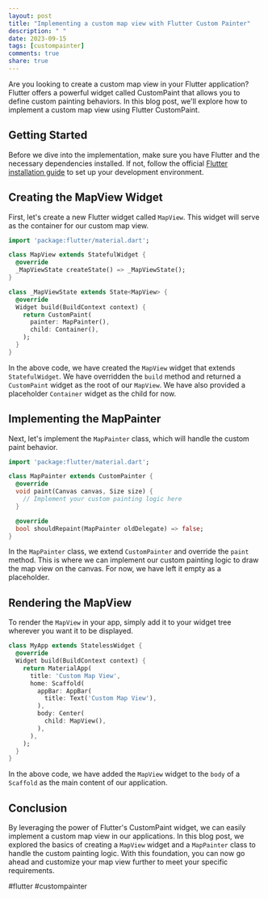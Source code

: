 ```yaml
---
layout: post
title: "Implementing a custom map view with Flutter Custom Painter"
description: " "
date: 2023-09-15
tags: [custompainter]
comments: true
share: true
---
```


Are you looking to create a custom map view in your Flutter application? Flutter offers a powerful widget called CustomPaint that allows you to define custom painting behaviors. In this blog post, we'll explore how to implement a custom map view using Flutter CustomPaint.

## Getting Started

Before we dive into the implementation, make sure you have Flutter and the necessary dependencies installed. If not, follow the official [Flutter installation guide](https://flutter.dev/docs/get-started/install) to set up your development environment.

## Creating the MapView Widget

First, let's create a new Flutter widget called `MapView`. This widget will serve as the container for our custom map view.

```dart
import 'package:flutter/material.dart';

class MapView extends StatefulWidget {
  @override
  _MapViewState createState() => _MapViewState();
}

class _MapViewState extends State<MapView> {
  @override
  Widget build(BuildContext context) {
    return CustomPaint(
      painter: MapPainter(),
      child: Container(),
    );
  }
}
```

In the above code, we have created the `MapView` widget that extends `StatefulWidget`. We have overridden the `build` method and returned a `CustomPaint` widget as the root of our `MapView`. We have also provided a placeholder `Container` widget as the child for now.

## Implementing the MapPainter

Next, let's implement the `MapPainter` class, which will handle the custom paint behavior.

```dart
import 'package:flutter/material.dart';

class MapPainter extends CustomPainter {
  @override
  void paint(Canvas canvas, Size size) {
    // Implement your custom painting logic here
  }

  @override
  bool shouldRepaint(MapPainter oldDelegate) => false;
}
```

In the `MapPainter` class, we extend `CustomPainter` and override the `paint` method. This is where we can implement our custom painting logic to draw the map view on the canvas. For now, we have left it empty as a placeholder.

## Rendering the MapView

To render the `MapView` in your app, simply add it to your widget tree wherever you want it to be displayed.

```dart
class MyApp extends StatelessWidget {
  @override
  Widget build(BuildContext context) {
    return MaterialApp(
      title: 'Custom Map View',
      home: Scaffold(
        appBar: AppBar(
          title: Text('Custom Map View'),
        ),
        body: Center(
          child: MapView(),
        ),
      ),
    );
  }
}
```

In the above code, we have added the `MapView` widget to the `body` of a `Scaffold` as the main content of our application.

## Conclusion

By leveraging the power of Flutter's CustomPaint widget, we can easily implement a custom map view in our applications. In this blog post, we explored the basics of creating a `MapView` widget and a `MapPainter` class to handle the custom painting logic. With this foundation, you can now go ahead and customize your map view further to meet your specific requirements.

#flutter #custompainter